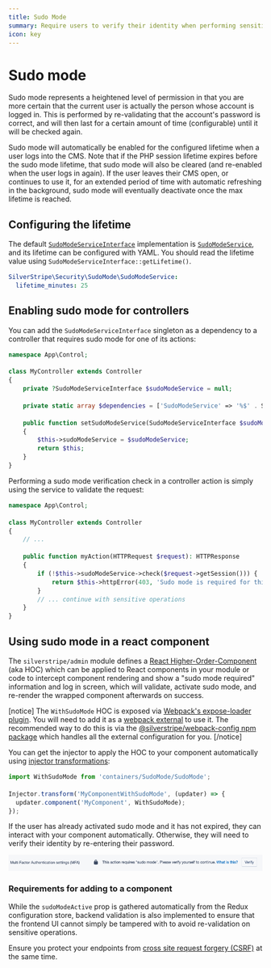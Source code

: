 ```yaml
---
title: Sudo Mode
summary: Require users to verify their identity when performing sensitive actions
icon: key
---
```


# Sudo mode

Sudo mode represents a heightened level of permission in that you are more certain that the current user is actually the person whose account is logged in. This is performed by re-validating that the account's password is correct, and will then last for a certain amount of time (configurable) until it will be checked again.

Sudo mode will automatically be enabled for the configured lifetime when a user logs into the CMS. Note that if the PHP session lifetime expires before the sudo mode lifetime, that sudo mode will also be cleared (and re-enabled when the user logs in again). If the user leaves their CMS open, or continues to use it, for an extended period of time with automatic refreshing in the background, sudo mode will eventually deactivate once the max lifetime is reached.

## Configuring the lifetime

The default [`SudoModeServiceInterface`](api:SilverStripe\Security\SudoMode\SudoModeServiceInterface) implementation is [`SudoModeService`](api:SilverStripe\Security\SudoMode\SudoModeService), and its lifetime can be configured with YAML. You should read the lifetime value using `SudoModeServiceInterface::getLifetime()`.

```yml
SilverStripe\Security\SudoMode\SudoModeService:
  lifetime_minutes: 25
```

## Enabling sudo mode for controllers

You can add the `SudoModeServiceInterface` singleton as a dependency to a controller that requires sudo mode for one of its actions:

```php
namespace App\Control;

class MyController extends Controller
{
    private ?SudoModeServiceInterface $sudoModeService = null;

    private static array $dependencies = ['SudoModeService' => '%$' . SudoModeServiceInterface::class];

    public function setSudoModeService(SudoModeServiceInterface $sudoModeService): static
    {
        $this->sudoModeService = $sudoModeService;
        return $this;
    }
}
```

Performing a sudo mode verification check in a controller action is simply using the service to validate the request:

```php
namespace App\Control;

class MyController extends Controller
{
    // ...

    public function myAction(HTTPRequest $request): HTTPResponse
    {
        if (!$this->sudoModeService->check($request->getSession())) {
            return $this->httpError(403, 'Sudo mode is required for this action');
        }
        // ... continue with sensitive operations
    }
}
```

## Using sudo mode in a react component

The `silverstripe/admin` module defines a [React Higher-Order-Component](https://reactjs.org/docs/higher-order-components.html) (aka HOC) which can
be applied to React components in your module or code to intercept component rendering and show a "sudo mode required"
information and log in screen, which will validate, activate sudo mode, and re-render the wrapped component afterwards
on success.

[notice]
The `WithSudoMode` HOC is exposed via [Webpack's expose-loader plugin](https://webpack.js.org/loaders/expose-loader/). You will need to add it as a [webpack external](https://webpack.js.org/configuration/externals/) to use it. The recommended way to do this is via the [@silverstripe/webpack-config npm package](https://www.npmjs.com/package/@silverstripe/webpack-config) which handles all the external configuration for you.
[/notice]

You can get the injector to apply the HOC to your component automatically using [injector transformations](/developer_guides/customising_the_admin_interface/reactjs_redux_and_graphql/#transforming-services-using-middleware):

```js
import WithSudoMode from 'containers/SudoMode/SudoMode';

Injector.transform('MyComponentWithSudoMode', (updater) => {
  updater.component('MyComponent', WithSudoMode);
});
```

If the user has already activated sudo mode and it has not expired, they can interact with your component automatically. Otherwise, they will need to verify their identity by re-entering their password.

![Sudo mode HOC example](../../_images/sudomode.png)

### Requirements for adding to a component

While the `sudoModeActive` prop is gathered automatically from the Redux configuration store, backend validation is
also implemented to ensure that the frontend UI cannot simply be tampered with to avoid re-validation on sensitive
operations.

Ensure you protect your endpoints from [cross site request forgery (CSRF)](/developer_guides/forms/form_security/#cross-site-request-forgery-csrf)
at the same time.
